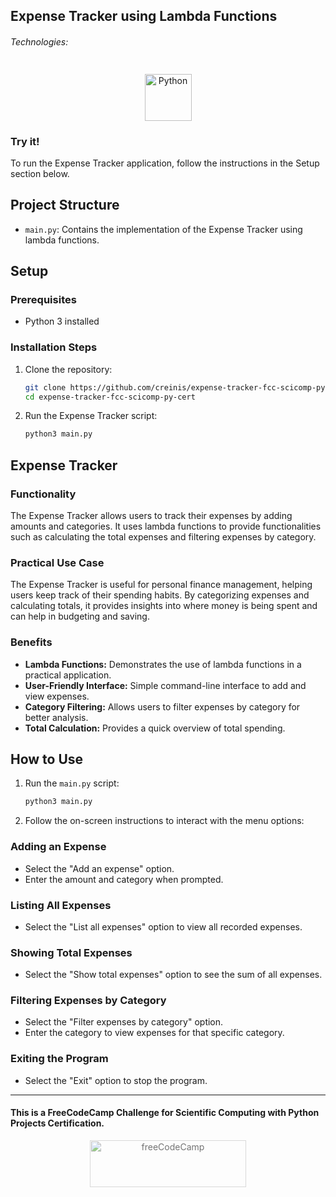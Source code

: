 ## Expense Tracker using Lambda Functions

###### Technologies:
<p align="center">
<img src="https://img.icons8.com/color/75/000000/python.png" width="75" height="75" alt="Python" style="margin: 10px 15px 0 15px;" />
</p>

### Try it!

To run the Expense Tracker application, follow the instructions in the Setup section below.

## Project Structure

- `main.py`: Contains the implementation of the Expense Tracker using lambda functions.

## Setup

### Prerequisites

- Python 3 installed

### Installation Steps

1. Clone the repository:
   ```bash
   git clone https://github.com/creinis/expense-tracker-fcc-scicomp-py-cert.git
   cd expense-tracker-fcc-scicomp-py-cert
   ```

2. Run the Expense Tracker script:
   ```bash
   python3 main.py
   ```

## Expense Tracker

### Functionality

The Expense Tracker allows users to track their expenses by adding amounts and categories. It uses lambda functions to provide functionalities such as calculating the total expenses and filtering expenses by category.

### Practical Use Case

The Expense Tracker is useful for personal finance management, helping users keep track of their spending habits. By categorizing expenses and calculating totals, it provides insights into where money is being spent and can help in budgeting and saving.

### Benefits

- **Lambda Functions:** Demonstrates the use of lambda functions in a practical application.
- **User-Friendly Interface:** Simple command-line interface to add and view expenses.
- **Category Filtering:** Allows users to filter expenses by category for better analysis.
- **Total Calculation:** Provides a quick overview of total spending.

## How to Use

1. Run the `main.py` script:
   ```bash
   python3 main.py
   ```

2. Follow the on-screen instructions to interact with the menu options:

### Adding an Expense

- Select the "Add an expense" option.
- Enter the amount and category when prompted.

### Listing All Expenses

- Select the "List all expenses" option to view all recorded expenses.

### Showing Total Expenses

- Select the "Show total expenses" option to see the sum of all expenses.

### Filtering Expenses by Category

- Select the "Filter expenses by category" option.
- Enter the category to view expenses for that specific category.

### Exiting the Program

- Select the "Exit" option to stop the program.

---
#### This is a FreeCodeCamp Challenge for Scientific Computing with Python Projects Certification.
<p align="center">
<img src="https://cdn.freecodecamp.org/platform/universal/fcc_primary.svg" width="250" height="75" alt="freeCodeCamp" style="margin: 0 15px; opacity: 0.6" />
</p>
